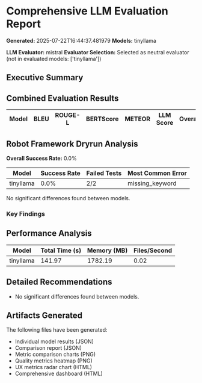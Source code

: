 # Comprehensive LLM Evaluation Report
**Generated:** 2025-07-22T16:44:37.481979
**Models:** tinyllama

**LLM Evaluator:** mistral
**Evaluator Selection:** Selected as neutral evaluator (not in evaluated models: ['tinyllama'])

## Executive Summary

## Combined Evaluation Results

| Model | BLEU | ROUGE-L | BERTScore | METEOR | LLM Score | Overall |
|-------|------|---------|-----------|---------|-----------|---------|

## Robot Framework Dryrun Analysis

**Overall Success Rate:** 0.0%

| Model | Success Rate | Failed Tests | Most Common Error |
|-------|--------------|--------------|-------------------|
| tinyllama | 0.0% | 2/2 | missing_keyword |

No significant differences found between models.

### Key Findings


## Performance Analysis

| Model | Total Time (s) | Memory (MB) | Files/Second |
|-------|----------------|-------------|--------------|
| tinyllama | 141.97 | 1782.19 | 0.02 |

## Detailed Recommendations

- No significant differences found between models.

## Artifacts Generated

The following files have been generated:
- Individual model results (JSON)
- Comparison report (JSON)
- Metric comparison charts (PNG)
- Quality metrics heatmap (PNG)
- UX metrics radar chart (HTML)
- Comprehensive dashboard (HTML)
